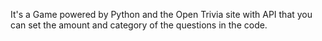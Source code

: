 It's a Game powered by Python and the Open Trivia site with API that you can set the amount and category of the questions in the code.

